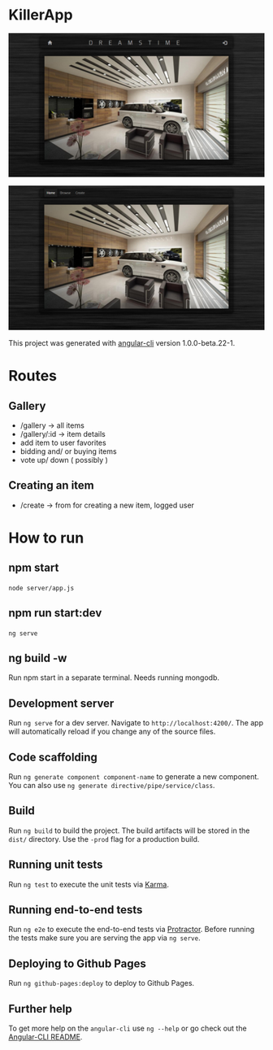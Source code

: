 # KillerApp

![image](./src/assets/screenshot.png)

![image](./src/assets/screenshot2.png)

This project was generated with [angular-cli](https://github.com/angular/angular-cli) version 1.0.0-beta.22-1.

# Routes

## Gallery
- /gallery -> all items
- /gallery/:id -> item details
- add item to user favorites
- bidding and/ or buying items 
- vote up/ down ( possibly )

## Creating an item
- /create -> from for creating a new item, logged user

# How to run

## npm start 
`node server/app.js` 

## npm run start:dev
`ng serve`

## ng build -w 
Run npm start in a separate terminal. Needs running mongodb.

## Development server
Run `ng serve` for a dev server. Navigate to `http://localhost:4200/`. The app will automatically reload if you change any of the source files.

## Code scaffolding

Run `ng generate component component-name` to generate a new component. You can also use `ng generate directive/pipe/service/class`.

## Build

Run `ng build` to build the project. The build artifacts will be stored in the `dist/` directory. Use the `-prod` flag for a production build.

## Running unit tests

Run `ng test` to execute the unit tests via [Karma](https://karma-runner.github.io).

## Running end-to-end tests

Run `ng e2e` to execute the end-to-end tests via [Protractor](http://www.protractortest.org/).
Before running the tests make sure you are serving the app via `ng serve`.

## Deploying to Github Pages

Run `ng github-pages:deploy` to deploy to Github Pages.

## Further help

To get more help on the `angular-cli` use `ng --help` or go check out the [Angular-CLI README](https://github.com/angular/angular-cli/blob/master/README.md).
